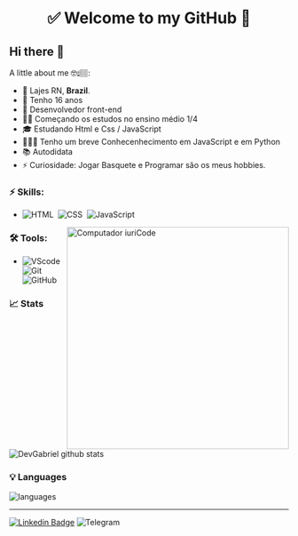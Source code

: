 <h1 align="center"> 
	✅ Welcome to my GitHub 🚀
</h1>

## Hi there 👋
A little about me 🤓☝🏽:

- 🌵  Lajes RN, **Brazil**.
- 📆 Tenho 16 anos
- 💼 Desenvolvedor front-end
- 👨‍🎓 Começando os estudos no ensino médio 1/4
- 🎓 Estudando Html e Css / JavaScript
- 🙋🏽‍♂️ Tenho um breve Conhecenhecimento em JavaScript e em Python
- 📚 Autodidata
- ⚡ Curiosidade: Jogar Basquete e Programar são os meus hobbies. 

### ⚡ Skills:
- ![HTML](https://img.shields.io/badge/HTML5-E34F26?style=for-the-badge&logo=html5&logoColor=white)&nbsp;
  ![CSS](https://img.shields.io/badge/CSS3-1572B6?style=for-the-badge&logo=css3&logoColor=white)&nbsp;
  ![JavaScript](https://img.shields.io/badge/JavaScript-F7DF1E?style=for-the-badge&logo=javascript&logoColor=black)&nbsp;

  <img src="https://raw.githubusercontent.com/MicaelliMedeiros/micaellimedeiros/master/image/computer-illustration.png" min-width="400px" max-width="400px" width="400px" align="right" alt="Computador iuriCode">


### 🛠 Tools:
- ![VScode](https://img.shields.io/badge/vscode-4285F4?style=for-the-badge&logo=vscode&logoColor=white)&nbsp;  ![Git](https://img.shields.io/badge/-Git-F05032?&logo=git&logoColor=FFFFFF) ![GitHub](https://img.shields.io/badge/-GitHub-181717?&logo=GitHub&logoColor=FFFFFF)

### 📈 Stats 
![DevGabriel github stats](https://github-readme-stats.vercel.app/api?username=VictorGabriel13&theme=cobalt&show_icons=true)

### 💡  Languages 
![languages](https://github-readme-stats.vercel.app/api/top-langs/?username=VictorGabriel13&hide=scss&layout=compact&theme=cobalt&title_color=2ED3EA)

<hr>

[![Linkedin Badge](https://img.shields.io/badge/-LinkedIn-blue?style=flat-square&logo=Linkedin&logoColor=white&link=https://www.linkedin.com/in/gb8may/)](https://www.linkedin.com/in/gb8may/)
 ![Telegram](https://img.shields.io/badge/-Telegram-26A5E4?&logo=telegram&logoColor=FFFFFF)

